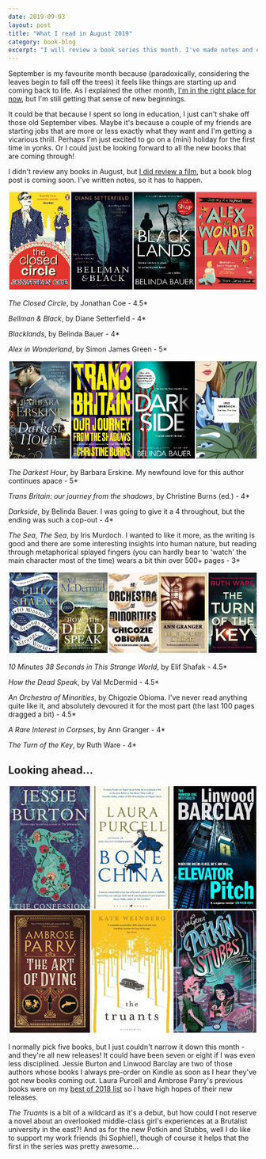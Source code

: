 ```yaml
---
date: 2019-09-03
layout: post
title: "What I read in August 2019"
category: book-blog
excerpt: "I will review a book series this month. I've made notes and everything."
---
```


September is my favourite month because (paradoxically, considering the leaves begin to fall off the trees) it feels like things are starting up and coming back to life. As I explained the other month, [I'm in the right place for now](/phd-archive/2019/07/21/i-graduated/), but I'm still getting that sense of new beginnings.

It could be that because I spent so long in education, I just can't shake off those old September vibes. Maybe it's because a couple of my friends are starting jobs that are more or less exactly what they want and I'm getting a vicarious thrill. Perhaps I'm just excited to go on a (mini) holiday for the first time in yonks. Or I could just be looking forward to all the new books that are coming through!

I didn't review any books in August, but [I did review a film](/phd-archive/2019/08/04/a-few-thoughts-on-three-identical-strangers/), but a book blog post is coming soon. I've written notes, so it has to happen.

![The Closed Circle, Bellman & Black, Blacklands, Alex in Wonderland](/images/august-collage-1.jpg)

<cite>The Closed Circle</cite>, by Jonathan Coe - 4.5*

<cite>Bellman & Black</cite>, by Diane Setterfield - 4*

<cite>Blacklands</cite>, by Belinda Bauer - 4*

<cite>Alex in Wonderland</cite>, by Simon James Green - 5*

![The Darkest Hour, Trans Britain, Darkside, The Sea, The Sea](/images/august-collage-2.jpg)

<cite>The Darkest Hour</cite>, by Barbara Erskine. My newfound love for this author continues apace - 5*

<cite>Trans Britain: our journey from the shadows</cite>, by Christine Burns (ed.) - 4*

<cite>Darkside</cite>, by Belinda Bauer. I was going to give it a 4 throughout, but the ending was such a cop-out - 4*

<cite>The Sea, The Sea</cite>, by Iris Murdoch. I wanted to like it more, as the writing is good and there are some interesting insights into human nature, but reading through metaphorical splayed fingers (you can hardly bear to 'watch' the main character most of the time) wears a bit thin over 500+ pages - 3*

![10 Minutes 38 Seconds in This Strange World, How the Dead Speak, An Orchestra of Minorities, A Rare Interest in Corpses, The Turn of the Key](/images/august-collage-3.jpg)

<cite>10 Minutes 38 Seconds in This Strange World</cite>, by Elif Shafak - 4.5*

<cite>How the Dead Speak</cite>, by Val McDermid - 4.5*

<cite>An Orchestra of Minorities</cite>, by Chigozie Obioma. I've never read anything quite like it, and absolutely devoured it for the most part (the last 100 pages dragged a bit) - 4.5*

<cite>A Rare Interest in Corpses</cite>, by Ann Granger - 4*

<cite>The Turn of the Key</cite>, by Ruth Ware - 4*

## Looking ahead...

![The Confession, Bone China, Elevator Pitch, The Art of Dying, The Truants, The Haunting of Peligan City](/images/august-collage-4.jpg)

I normally pick five books, but I just couldn't narrow it down this month - and they're all new releases! It could have been seven or eight if I was even less disciplined. Jessie Burton and Linwood Barclay are two of those authors whose books I always pre-order on Kindle as soon as I hear they've got new books coming out. Laura Purcell and Ambrose Parry's previous books were on my [best of 2018 list](/book-blog/2019/01/02/best-of-2018/) so I have high hopes of their new releases.

<cite>The Truants</cite> is a bit of a wildcard as it's a debut, but how could I not reserve a novel about an overlooked middle-class girl's experiences at a Brutalist university in the east?! And as for the new Potkin and Stubbs, well I do like to support my work friends (hi Sophie!), though of course it helps that the first in the series was pretty awesome...
